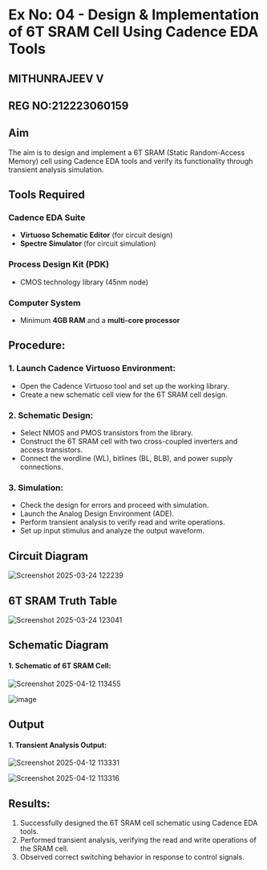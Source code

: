 # Ex No: 04 - Design & Implementation of 6T SRAM Cell Using Cadence EDA Tools
## MITHUNRAJEEV V
## REG NO:212223060159

## Aim
The aim is to design and implement a 6T SRAM (Static Random-Access Memory) cell using Cadence EDA tools and verify its functionality through transient analysis simulation.

## Tools Required

### Cadence EDA Suite
- **Virtuoso Schematic Editor** (for circuit design)
- **Spectre Simulator** (for circuit simulation)

### Process Design Kit (PDK)
- CMOS technology library (45nm node)  

### Computer System
- Minimum **4GB RAM** and a **multi-core processor**

## Procedure:
### 1. Launch Cadence Virtuoso Environment:
   - Open the Cadence Virtuoso tool and set up the working library.
   - Create a new schematic cell view for the 6T SRAM cell design.

### 2. Schematic Design:
   - Select NMOS and PMOS transistors from the library.
   - Construct the 6T SRAM cell with two cross-coupled inverters and access transistors.
   - Connect the wordline (WL), bitlines (BL, BLB), and power supply connections.

### 3. Simulation:
   - Check the design for errors and proceed with simulation.
   - Launch the Analog Design Environment (ADE).
   - Perform transient analysis to verify read and write operations.
   - Set up input stimulus and analyze the output waveform.

## Circuit Diagram

![Screenshot 2025-03-24 122239](https://github.com/user-attachments/assets/c22930fc-f396-4787-807d-51088ad7959e)


## 6T SRAM Truth Table

![Screenshot 2025-03-24 123041](https://github.com/user-attachments/assets/29a8a036-d65d-4a25-ba18-3f1f0e358576)


## Schematic Diagram

#### 1. Schematic of 6T SRAM Cell:

   ![Screenshot 2025-04-12 113455](https://github.com/user-attachments/assets/2ce6d825-8bf4-4724-bf86-0b277cf6229e)

   
   ![image](https://github.com/user-attachments/assets/c28aea2b-9e73-48e6-abdb-11c430321b86)



## Output
#### 1. Transient Analysis Output:

  ![Screenshot 2025-04-12 113331](https://github.com/user-attachments/assets/4b2144ef-6cdc-40a9-9110-5ef37678ba97)

  ![Screenshot 2025-04-12 113316](https://github.com/user-attachments/assets/ef898244-b416-4e6f-ae8b-e69091a48627)


## Results:
1. Successfully designed the 6T SRAM cell schematic using Cadence EDA tools.
2. Performed transient analysis, verifying the read and write operations of the SRAM cell.
3. Observed correct switching behavior in response to control signals.


